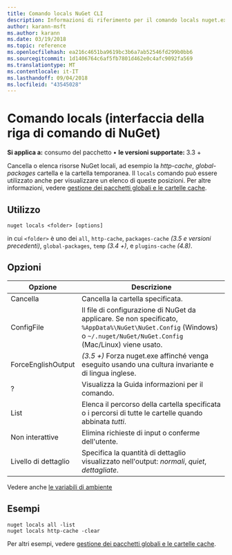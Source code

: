 ```yaml
---
title: Comando locals NuGet CLI
description: Informazioni di riferimento per il comando locals nuget.exe
author: karann-msft
ms.author: karann
ms.date: 03/19/2018
ms.topic: reference
ms.openlocfilehash: ea216c4651ba9619bc3b6a7ab52546fd299b0bb6
ms.sourcegitcommit: 1d1406764c6af5fb7801d462e0c4afc9092fa569
ms.translationtype: MT
ms.contentlocale: it-IT
ms.lasthandoff: 09/04/2018
ms.locfileid: "43545028"
---
```

# <a name="locals-command-nuget-cli"></a>Comando locals (interfaccia della riga di comando di NuGet)

**Si applica a:** consumo del pacchetto &bullet; **le versioni supportate:** 3.3 +

Cancella o elenca risorse NuGet locali, ad esempio la *http-cache*, *global-packages* cartella e la cartella temporanea. Il `locals` comando può essere utilizzato anche per visualizzare un elenco di queste posizioni. Per altre informazioni, vedere [gestione dei pacchetti globali e le cartelle cache](../consume-packages/managing-the-global-packages-and-cache-folders.md).

## <a name="usage"></a>Utilizzo

```cli
nuget locals <folder> [options]
```

in cui `<folder>` è uno dei `all`, `http-cache`, `packages-cache` *(3.5 e versioni precedenti)*, `global-packages`, `temp` *(3.4 +)*, e `plugins-cache` *(4.8)*.

## <a name="options"></a>Opzioni

| Opzione | Descrizione |
| --- | --- |
| Cancella | Cancella la cartella specificata. |
| ConfigFile | Il file di configurazione di NuGet da applicare. Se non specificato, `%AppData%\NuGet\NuGet.Config` (Windows) o `~/.nuget/NuGet/NuGet.Config` (Mac/Linux) viene usato.|
| ForceEnglishOutput | *(3.5 +)*  Forza nuget.exe affinché venga eseguito usando una cultura invariante e di lingua inglese. |
| ? | Visualizza la Guida informazioni per il comando. |
| List | Elenca il percorso della cartella specificata o i percorsi di tutte le cartelle quando abbinata *tutti*. |
| Non interattive | Elimina richieste di input o conferme dell'utente. |
| Livello di dettaglio | Specifica la quantità di dettaglio visualizzato nell'output: *normali*, *quiet*, *dettagliate*. |

Vedere anche [le variabili di ambiente](cli-ref-environment-variables.md)

## <a name="examples"></a>Esempi

```cli
nuget locals all -list
nuget locals http-cache -clear
```

Per altri esempi, vedere [gestione dei pacchetti globali e le cartelle cache](../consume-packages/managing-the-global-packages-and-cache-folders.md).
